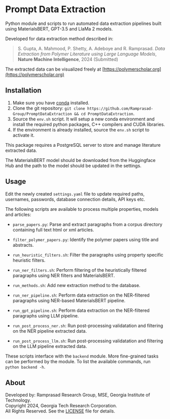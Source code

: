 # Prompt Data Extraction
Python module and scripts to run automated data extraction pipelines built using MaterialsBERT, GPT-3.5 and LlaMa 2 models.

Developed for data extraction method described in:
> S. Gupta, A. Mahmood, P. Shetty, A. Adeboye and R. Ramprasad.
> *Data Extraction from Polymer Literature using Large Language Models*,
> **Nature Machine Intelligence**, 2024 (Submitted)
<!-- > DOI: [https://doi.org/](https://doi.org/ "DOI") -->

The extracted data can be visualized freely at [https://polymerscholar.org](https://polymerscholar.org)

## Installation
1. Make sure you have [conda](https://docs.anaconda.com/free/miniconda/index.html) installed.
2. Clone the git repository: `git clone https://github.com/Ramprasad-Group/PromptDataExtraction && cd PromptDataExtraction`.
3. Source the `env.sh` script. It will setup a new conda environment and install the required python packages, C++ compilers and CUDA libraries.
4. If the environment is already installed, source the `env.sh` script to activate it.

This package requires a PostgreSQL server to store and manage literature extracted data.

The MaterialsBERT model should be downloaded from the Huggingface Hub and the path to
the model should be updated in the settings.

## Usage
Edit the newly created `settings.yaml` file to update required paths, usernames, passwords, database connection details, API keys etc.

The following scripts are available to process multiple properties, models and articles:

- `parse_papers.py`: Parse and extract paragraphs from a corpus directory containing full text html or xml articles.

- `filter_polymer_papers.py`: Identify the polymer papers using title and abstracts.

- `run_heuristic_filters.sh`: Filter the paragraphs using property specific heuristic filters.

- `run_ner_filters.sh`: Perform filtering of the heuristically filtered paragraphs
using NER filters and MaterialsBERT.

- `run_methods.sh`: Add new extraction method to the database.

- `run_ner_pipeline.sh`: Perform data extraction on the NER-filtered paragraphs
using NER-based MaterialsBERT pipeline.

- `run_gpt_pipeline.sh`: Perform data extraction on the NER-filtered paragraphs
using LLM pipeline.

- `run_post_process_ner.sh`: Run post-processing validatation and filtering on the
NER pipeline extracted data.

- `run_post_process_llm.sh`: Run post-processing validatation and filtering on the
LLM pipeline extracted data.


These scripts interface with the `backend` module. More fine-grained tasks can be performed by the module. To list the available commands, run `python backend -h`.


## About
Developed by: Ramprasad Research Group, MSE, Georgia Institute of Technology. \
Copyright 2024, Georgia Tech Research Corporation. \
All Rights Reserved. See the [LICENSE](LICENSE) file for details.
